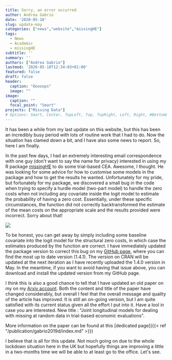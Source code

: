 ```yaml
---
title: Sorry, an error occurred
author: Andrea Gabrio
date: '2020-05-18'
slug: update-may
categories: ["news","website","missingHE"]
tags:
  - News
  - Academic
  - missingHE
subtitle: ''
summary: ''
authors: ["Andrea Gabrio"]
lastmod: '2020-05-18T12:34:03+01:00'
featured: false
draft: false
header:
  caption: "Ooooops"
  image: ""
image:
  caption: ""
  focal_point: "Smart"
projects: ["Missing Data"]
# Options: Smart, Center, TopLeft, Top, TopRight, Left, Right, #BottomLeft, Bottom, BottomRight
---
```


It has been a while from my last update on this website, but this has been an incredibly busy period with lots of routine work that I had to do. Now the situation has clamed down a bit, and I have also some news to report. So, here I am finally.

In the past few days, I had an extremely interesting email correspondence with one guy (don't want to say the name for privacy) interested in using my R package [missingHE](https://cran.r-project.org/web/packages/missingHE/) to do some trial-based CEA. Awesome, I thought. He was looking for some advice for how to customise some models in the package and how to get the results he wanted. Unfortunately for my pride, but fortunately for my package, we discovered a small bug in the code when trying to specify a hurdle model (two-part model) to handle the zero costs when not including any covariate inside the logit model to estimate the probability of having a zero cost. Essentially, under these specific circumstances, the function did not correctly backtransformed the estimate of the mean costs on the appropriate scale and the results provided were incorrect. Sorry about that!

![](https://media.giphy.com/media/80TEu4wOBdPLG/giphy.gif)

To be honest, you can get away by simply including some baseline covariate into the logit model for the structural zero costs, in which case the estimates produced by the function are correct. I have immediately updated the package version to correct this bug on my [GitHub page](https://github.com/AnGabrio/missingHE), where you can find the most up to date version (1.4.1). The version on CRAN will be updated at the next iteration as I have recently uploaded the 1.4.0 version in May. In the meantime, if you want to avoid having that issue above, you can download and install the updated version from my GitHub page.

I think this is also a good chance to tell that I have updated an old paper on my on my [Arxiv account](https://arxiv.org/a/gabrio_a_1.html). Both the content and title of the paper have changed considerably, but overall I feel that the overall message and quality of the article has improved. It is still an on-going version, but I am quite satisfied with its current status given all the effort I put into it. Have a lool in case you are interested. New title : "Joint longitudinal models for dealing with missing at random data in trial-based economic evaluations".

More information on the paper can be found at this [dedicated page]({{< ref "/publication/gabrio2019d/index.md" >}})

I believe that is all for this update. Not much going on due to the whole lockdown situation here in the UK but hopefully things are improving a little in a two-months time we will be able to at least go to the office. Let's see.




